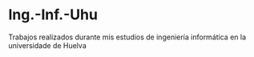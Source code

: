 # Ing.-Inf.-Uhu
Trabajos realizados durante mis estudios de ingeniería informática en la universidade de Huelva
